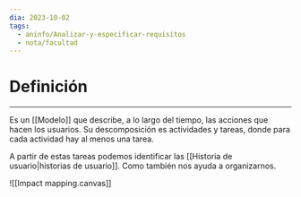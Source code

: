```yaml
---
dia: 2023-10-02
tags:
  - aninfo/Analizar-y-especificar-requisitos
  - nota/facultad
---
```

# Definición
---
Es un [[Modelo]] que describe, a lo largo del tiempo, las acciones que hacen los usuarios. Su descomposición es actividades y tareas, donde para cada actividad hay al menos una tarea.

A partir de estas tareas podemos identificar las [[Historia de usuario|historias de usuario]]. Como también nos ayuda a organizarnos.

![[Impact mapping.canvas]]
